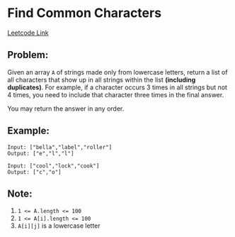 
# Find Common Characters
[Leetcode Link](https://leetcode.com/problems/find-common-characters/)

## Problem:

Given an array `A` of strings made only from lowercase letters, return a list of all characters that show up in all strings within the list **(including duplicates)**.  For example, if a character occurs 3 times in all strings but not 4 times, you need to include that character three times in the final answer.

You may return the answer in any order.

## Example:

```
Input: ["bella","label","roller"]
Output: ["e","l","l"]
```
```
Input: ["cool","lock","cook"]
Output: ["c","o"]
```
## Note:

1. `1 <= A.length <= 100`
2. `1 <= A[i].length <= 100`
3. `A[i][j]` is a lowercase letter